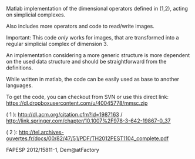 Matlab implementation of the dimensional operators defined in (1,2), acting on simplicial complexes.

Also includes more operators and code to read/write images.

Important: This code _only_ works for images, that are transformed into a regular simplicial complex of dimension 3.

An implementation considering a more generic structure is more dependent on the used data structure and should be straightforward from the definitions.

While written in matlab, the code can be easily used as base to another languages.

To get the code, you can checkout from SVN or use this direct link:
https://dl.dropboxusercontent.com/u/40045778/mmsc.zip

( 1 ): http://dl.acm.org/citation.cfm?id=1987163 / http://link.springer.com/chapter/10.1007%2F978-3-642-19867-0_37

( 2 ): http://tel.archives-ouvertes.fr/docs/00/82/47/51/PDF/TH2012PEST1104_complete.pdf


FAPESP 2012/15811-1, Dem@atFactory